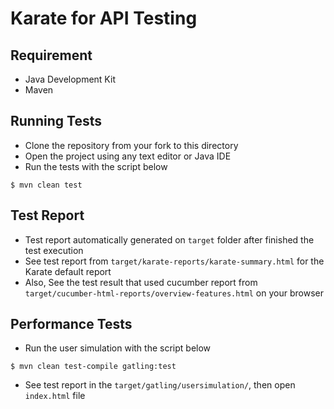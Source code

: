 # Karate for API Testing

## Requirement
* Java Development Kit
* Maven

## Running Tests
* Clone the repository from your fork to this directory
* Open the project using any text editor or Java IDE
* Run the tests with the script below
```shell
$ mvn clean test
```

## Test Report
* Test report automatically generated on `target` folder after finished the test execution
* See test report from `target/karate-reports/karate-summary.html` for the Karate default report
* Also, See the test result that used cucumber report from `target/cucumber-html-reports/overview-features.html` on your browser

## Performance Tests
* Run the user simulation with the script below
```shell
$ mvn clean test-compile gatling:test
```
* See test report in the `target/gatling/usersimulation/`, then open `index.html` file
